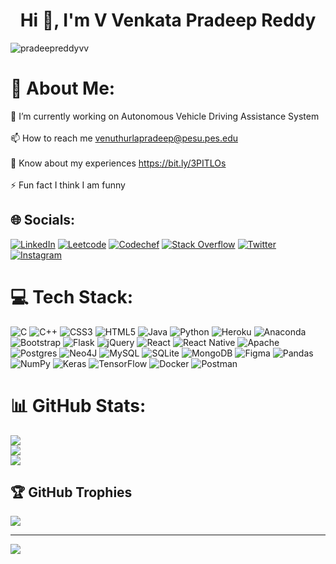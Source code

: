 <h1 align="center">Hi 👋, I'm V Venkata Pradeep Reddy</h1>
<p align="left"> <img src="https://komarev.com/ghpvc/?username=pradeepreddyvv&label=Profile%20views&color=0e75b6&style=flat" alt="pradeepreddyvv" /> </p>

# 💫 About Me:
🔭 I’m currently working on Autonomous Vehicle Driving Assistance System<br><br>📫 How to reach me venuthurlapradeep@pesu.pes.edu<br><br>📄 Know about my experiences https://bit.ly/3PITLOs<br><br>⚡ Fun fact I think I am funny


## 🌐 Socials:
[![LinkedIn](https://img.shields.io/badge/LinkedIn-%230077B5.svg?logo=linkedin&logoColor=white)](https://linkedin.com/in/pradeepreddyvv) 
[![Leetcode](https://img.shields.io/badge/-LeetCode-FFA116?&logo=LeetCode&logoColor=black)](https://leetcode.com/Pradeep_RVV) 
[![Codechef](https://img.shields.io/badge/-CodeChef-5B4638?&logo=CodeChef&logoColor=white)](https://www.codechef.com/users/Pradeep_RVV) 
[![Stack Overflow](https://img.shields.io/badge/-Stackoverflow-FE7A16?logo=stack-overflow&logoColor=white)](https://stackoverflow.com/users/13601331/pradeep-reddy) 
[![Twitter](https://img.shields.io/badge/Twitter-%231DA1F2.svg?logo=Twitter&logoColor=white)](https://twitter.com/pradeep_reddy09) 
[![Instagram](https://img.shields.io/badge/Instagram-%23E4405F.svg?logo=Instagram&logoColor=white)](https://instagram.com/pradeepreddyvv)  

# 💻 Tech Stack:
![C](https://img.shields.io/badge/c-%2300599C.svg?style=for-the-badge&logo=c&logoColor=white) ![C++](https://img.shields.io/badge/c++-%2300599C.svg?style=for-the-badge&logo=c%2B%2B&logoColor=white) ![CSS3](https://img.shields.io/badge/css3-%231572B6.svg?style=for-the-badge&logo=css3&logoColor=white) ![HTML5](https://img.shields.io/badge/html5-%23E34F26.svg?style=for-the-badge&logo=html5&logoColor=white) ![Java](https://img.shields.io/badge/java-%23ED8B00.svg?style=for-the-badge&logo=java&logoColor=white) ![Python](https://img.shields.io/badge/python-3670A0?style=for-the-badge&logo=python&logoColor=ffdd54) ![Heroku](https://img.shields.io/badge/heroku-%23430098.svg?style=for-the-badge&logo=heroku&logoColor=white) ![Anaconda](https://img.shields.io/badge/Anaconda-%2344A833.svg?style=for-the-badge&logo=anaconda&logoColor=white) ![Bootstrap](https://img.shields.io/badge/bootstrap-%23563D7C.svg?style=for-the-badge&logo=bootstrap&logoColor=white) ![Flask](https://img.shields.io/badge/flask-%23000.svg?style=for-the-badge&logo=flask&logoColor=white) ![jQuery](https://img.shields.io/badge/jquery-%230769AD.svg?style=for-the-badge&logo=jquery&logoColor=white) ![React](https://img.shields.io/badge/react-%2320232a.svg?style=for-the-badge&logo=react&logoColor=%2361DAFB) ![React Native](https://img.shields.io/badge/react_native-%2320232a.svg?style=for-the-badge&logo=react&logoColor=%2361DAFB) ![Apache](https://img.shields.io/badge/apache-%23D42029.svg?style=for-the-badge&logo=apache&logoColor=white) ![Postgres](https://img.shields.io/badge/postgres-%23316192.svg?style=for-the-badge&logo=postgresql&logoColor=white) 	![Neo4J](https://img.shields.io/badge/Neo4j-008CC1?style=for-the-badge&logo=neo4j&logoColor=white) ![MySQL](https://img.shields.io/badge/mysql-%2300f.svg?style=for-the-badge&logo=mysql&logoColor=white) ![SQLite](https://img.shields.io/badge/sqlite-%2307405e.svg?style=for-the-badge&logo=sqlite&logoColor=white) ![MongoDB](https://img.shields.io/badge/MongoDB-%234ea94b.svg?style=for-the-badge&logo=mongodb&logoColor=white) 	![Figma](https://img.shields.io/badge/figma-%23F24E1E.svg?style=for-the-badge&logo=figma&logoColor=white) ![Pandas](https://img.shields.io/badge/pandas-%23150458.svg?style=for-the-badge&logo=pandas&logoColor=white) ![NumPy](https://img.shields.io/badge/numpy-%23013243.svg?style=for-the-badge&logo=numpy&logoColor=white) ![Keras](https://img.shields.io/badge/Keras-%23D00000.svg?style=for-the-badge&logo=Keras&logoColor=white) ![TensorFlow](https://img.shields.io/badge/TensorFlow-%23FF6F00.svg?style=for-the-badge&logo=TensorFlow&logoColor=white) ![Docker](https://img.shields.io/badge/docker-%230db7ed.svg?style=for-the-badge&logo=docker&logoColor=white) ![Postman](https://img.shields.io/badge/Postman-FF6C37?style=for-the-badge&logo=postman&logoColor=white)
# 📊 GitHub Stats:
![](https://github-readme-stats.vercel.app/api?username=pradeepreddyvv&theme=dark&hide_border=false&include_all_commits=false&count_private=false)<br/>
![](https://github-readme-streak-stats.herokuapp.com/?user=pradeepreddyvv&theme=dark&hide_border=false)<br/>
![](https://github-readme-stats.vercel.app/api/top-langs/?username=pradeepreddyvv&theme=dark&hide_border=false&include_all_commits=false&count_private=false&layout=compact)

## 🏆 GitHub Trophies
![](https://github-profile-trophy.vercel.app/?username=pradeepreddyvv&theme=radical&no-frame=false&no-bg=true&margin-w=4)

---
[![](https://visitcount.itsvg.in/api?id=pradeepreddyvv&icon=0&color=0)](https://visitcount.itsvg.in)
